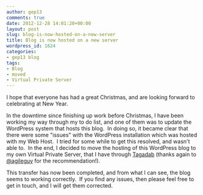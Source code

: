 ```yaml
---
author: gep13
comments: true
date: 2012-12-28 14:01:20+00:00
layout: post
slug: blog-is-now-hosted-on-a-new-server
title: Blog is now hosted on a new server
wordpress_id: 1624
categories:
- gep13 blog
tags:
- Blog
- moved
- Virtual Private Server
---
```


I hope that everyone has had a great Christmas, and are looking forward to celebrating at New Year.

In the downtime since finishing up work before Christmas, I have been working my way through my to do list, and one of them was to update the WordPress system that hosts this blog.  In doing so, it became clear that there were some "issues" with the WordPress installation which was hosted with my Web Host.  I tried for some while to get this resolved, and wasn't able to.  In the end, I decided to move the hosting of this WordPress blog to my own Virtual Private Server, that I have through [Tagadab](http://tagadab.com/) (thanks again to [@agileguy](http://twitter.com/agileguy) for the recommendation!).

This transfer has now been completed, and from what I can see, the blog seems to working correctly.  If you find any issues, then please feel free to get in touch, and I will get them corrected.
